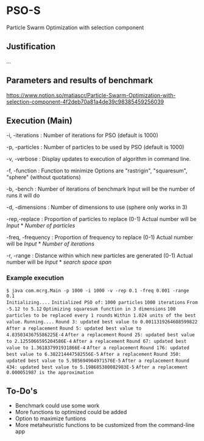 # PSO-S
Particle Swarm Optimization with selection component

## Justification
...

## Parameters and results of benchmark
https://www.notion.so/matiascr/Particle-Swarm-Optimization-with-selection-component-4f2deb70a81a4de39c98385459256039

## Execution (Main)

-i, -iterations		:		Number of iterations for PSO (default is 1000)

-p, -particles		:		Number of particles to be used by PSO (default is 1000)

-v, -verbose		:		Display updates to execution of algorithm in command line.

-f, -function		:		Function to minimize
						Options are "rastrigin", "squaresum", "sphere" (without quotations)
						
-b, -bench		:		Number of iterations of benchmark
						Input will be the number of runs it will do

-d, -dimensions	:		Number of dimensions to use (sphere only works in 3)

-rep,-replace		:		Proportion of particles to replace (0-1)
						Actual number will be *Input* * *Number of particles*

-freq, -frequency	: 		Proportion of frequency to replace (0-1)
						Actual number will be *Input* * *Number of iterations*
						
-r, -range			:		Distance within which new particles are generated (0-1)
						Actual number will be *Input* * *search space span*
						
### Example execution
`$ java com.mcrg.Main -p 1000 -i 1000 -v -rep 0.1 -freq 0.001 -range 0.1`  
`Initializing....`
`Initialized PSO of:`
`1000 particles`
`1000 iterations`
`From -5.12 to 5.12`
`Optimizing squaresum function in 3 dimensions`
`100 particles to be replaced every 1 rounds`
`Within 1.024 units of the best value.`
`Running....`
`Round 3: updated best value to 0.0011319264608599822`
`After a replacement`
`Round 5: updated best value to 4.8350343675586225E-4`
`After a replacement`
`Round 25: updated best value to 2.1255066595204586E-4`
`After a replacement`
`Round 67: updated best value to 1.361837991931866E-4`
`After a replacement`
`Round 176: updated best value to 6.382214447582556E-5`
`After a replacement`
`Round 350: updated best value to 5.985694964971576E-5`
`After a replacement`
`Round 434: updated best value to 5.198685380082983E-5`
`After a replacement`
`0.000051987 is the approximation`
            
## To-Do's

- Benchmark could use some work
- More functions to optimized could be added
- Option to maximize funtions
- More metaheuristic functions to be customized from the command-line app
